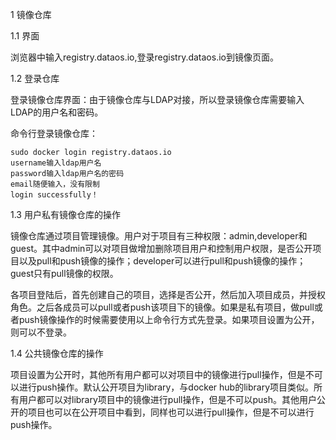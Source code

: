 1 镜像仓库

1.1 界面

浏览器中输入registry.dataos.io,登录registry.dataos.io到镜像页面。


1.2 登录仓库

登录镜像仓库界面：由于镜像仓库与LDAP对接，所以登录镜像仓库需要输入LDAP的用户名和密码。

命令行登录镜像仓库：

    sudo docker login registry.dataos.io
    username输入ldap用户名
    password输入ldap用户名的密码
    email随便输入，没有限制
    login successfully！

1.3 用户私有镜像仓库的操作

镜像仓库通过项目管理镜像。用户对于项目有三种权限：admin,developer和guest。其中admin可以对项目做增加删除项目用户和控制用户权限，是否公开项目以及pull和push镜像的操作；developer可以进行pull和push镜像的操作；guest只有pull镜像的权限。


各项目登陆后，首先创建自己的项目，选择是否公开，然后加入项目成员，并授权角色。之后各成员可以pull或者push该项目下的镜像。如果是私有项目，做pull或者push镜像操作的时候需要使用以上命令行方式先登录。如果项目设置为公开，则可以不登录。

1.4 公共镜像仓库的操作

项目设置为公开时，其他所有用户都可以对项目中的镜像进行pull操作，但是不可以进行push操作。默认公开项目为library，与docker hub的library项目类似。所有用户都可以对library项目中的镜像进行pull操作，但是不可以push。其他用户公开的项目也可以在公开项目中看到，同样也可以进行pull操作，但是不可以进行push操作。

